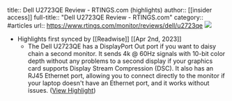 title:: Dell U2723QE Review - RTINGS.com (highlights)
author:: [[insider access]]
full-title:: "Dell U2723QE Review - RTINGS.com"
category:: #articles
url:: https://www.rtings.com/monitor/reviews/dell/u2723qe
![](https://readwise-assets.s3.amazonaws.com/media/uploaded_book_covers/profile_5318/design-medium.jpg)

- Highlights first synced by [[Readwise]] [[Apr 2nd, 2023]]
	- The Dell U2723QE has a DisplayPort Out port if you want to daisy chain a second monitor. It sends 4k @ 60Hz signals with 10-bit color depth without any problems to a second display if your graphics card supports Display Stream Compression (DSC). It also has an RJ45 Ethernet port, allowing you to connect directly to the monitor if your laptop doesn't have an Ethernet port, and it works without issues. ([View Highlight](https://read.readwise.io/read/01gwzzjf4cvdz8eqbqznj65h4d))